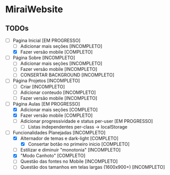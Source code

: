 # MiraiWebsite

## TODOs

- [ ] Pagina Inicial \[EM PROGRESSO\]
  - [ ] Adicionar mais seções \[INCOMPLETO\]
  - [x] Fazer versão mobile \[COMPLETO\]
- [ ] Página Sobre \[INCOMPLETO\]
  - [ ] Adicionar mais seções \[INCOMPLETO\]
  - [ ] Fazer versão mobile \[INCOMPLETO\]
  - [ ] CONSERTAR BACKGROUND \[INCOMPLETO\]
- [ ] Página Projetos \[INCOMPLETO\]
  - [ ] Criar \[INCOMPLETO\]
  - [ ] Adicionar conteudo \[INCOMPLETO\]
  - [ ] Fazer versão mobile \[INCOMPLETO\]
- [ ] Página Aulas \[EM PROGRESSO\]
  - [x] Adicionar mais seções \[COMPLETO\]
  - [x] Fazer versão mobile \[COMPLETO\]
  - [ ] Adicionar progressividade e status per-user \[EM PROGRESSO\]
    - [ ] Listas independentes per-class -> localStorage
- [ ] Funcionalidades Planejadas \[INCOMPLETO\]
  - [x] Alternador de temas e dark-light \[COMPLETO\]
    - [x] Consertar botão no primeiro inicio \[COMPLETO\]
  - [ ] Estilizar e diminuir "monotonia" \[INCOMPLETO\]
  - [x] "Modo Canhoto" \[COMPLETO\]
  - [ ] Questão das fontes no Mobile \[INCOMPLETO\]
  - [ ] Questão dos tamanhos em telas largas (1600x900+) \[INCOMPLETO\]
